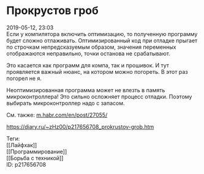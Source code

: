 Прокрустов гроб
================

   
 2019-05-12, 23:03   
  Если у компилятора включить оптимизацию, то полученную программу будет сложно отлаживать. Оптимизированный код при отладке прыгает по строчкам непредсказуемым образом, значения переменных отображаются неправильно, точки останова не срабатывают.   
   
 Это касается как программ для компа, так и прошивок. И тут проявляется важный нюанс, на котором можно погореть. В этот раз погорел не я.   
   
 Неоптимизированная программа может не влезть в память микроконтроллера! Это сильно осложняет процесс отладки. Поэтому выбирать микроконтроллер надо с запасом.   
   
 См. также:  [m.habr.com/en/post/27055/](https://m.habr.com/en/post/27055/)    
    
 <https://diary.ru/~zHz00/p217656708_prokrustov-grob.htm>   
   
 Теги:   
 [[Лайфхак]]   
 [[Программирование]]   
 [[Борьба с техникой]]   
 ID: p217656708